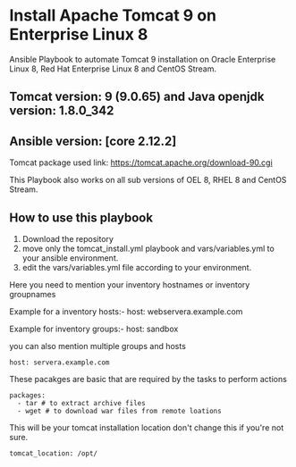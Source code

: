 # Install Apache Tomcat 9 on Enterprise Linux 8

Ansible Playbook to automate Tomcat 9 installation on Oracle Enterprise Linux 8, Red Hat Enterprise Linux 8 and CentOS Stream.

## Tomcat version: 9 (9.0.65) and Java openjdk version: 1.8.0_342
## Ansible version: [core 2.12.2]

Tomcat package used link: https://tomcat.apache.org/download-90.cgi

This Playbook also works on all sub versions of OEL 8, RHEL 8 and CentOS Stream.

## How to use this playbook
1. Download the repository
2. move only the tomcat_install.yml playbook and vars/variables.yml to your ansible environment.
3. edit the vars/variables.yml file according to your environment.

  Here you need to mention your inventory hostnames or inventory groupnames
  
  Example for a inventory hosts:- host: webservera.example.com
  
  Example for inventory groups:- host: sandbox
  
  you can also mention multiple groups and hosts
   
    host: servera.example.com
    
  These pacakges are basic that are required by the tasks to perform actions
   
    packages:
      - tar # to extract archive files
      - wget # to download war files from remote loations
      
   This will be your tomcat installation location don't change this if you're not sure.
   
    tomcat_location: /opt/
